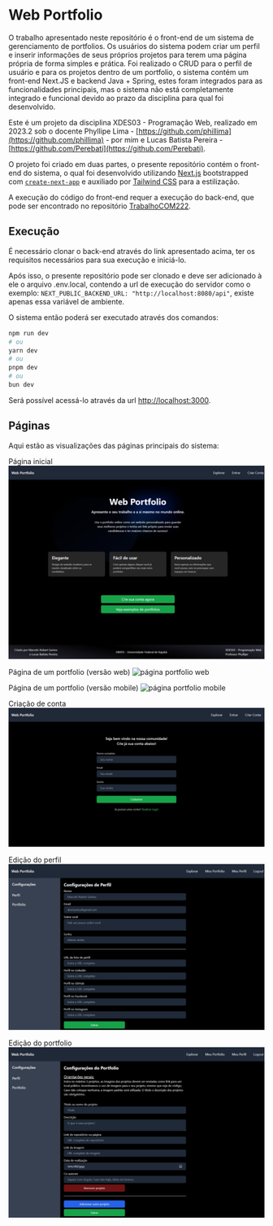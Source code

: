 # Web Portfolio

O trabalho apresentado neste repositório é o front-end de um sistema de gerenciamento de portfolios. Os usuários do sistema podem criar um perfil e inserir informações de seus próprios projetos para terem uma página própria de forma simples e prática. Foi realizado o CRUD para o perfil de usuário e para os projetos dentro de um portfolio, o sistema contém um front-end Next.JS e backend Java + Spring, estes foram integrados para as funcionalidades principais, mas o sistema não está completamente integrado e funcional devido ao prazo da disciplina para qual foi desenvolvido.

Este é um projeto da disciplina XDES03 - Programação Web, realizado em 2023.2 sob o docente Phyllipe Lima - [https://github.com/phillima](https://github.com/phillima) - por mim e Lucas Batista Pereira - [https://github.com/Perebati](https://github.com/Perebati).

O projeto foi criado em duas partes, o presente repositório contém o front-end do sistema, o qual foi desenvolvido utilizando [Next.js](https://nextjs.org/) bootstrapped com [`create-next-app`](https://github.com/vercel/next.js/tree/canary/packages/create-next-app) e auxiliado por [Tailwind CSS](https://github.com/tailwindlabs/tailwindcss) para a estilização.

A execução do código do front-end requer a execução do back-end, que pode ser encontrado no repositório [TrabalhoCOM222](https://github.com/Perebati/TrabalhoCOM222).

## Execução

É necessário clonar o back-end através do link apresentado acima, ter os requisitos necessários para sua execução e iniciá-lo.

Após isso, o presente repositório pode ser clonado e deve ser adicionado à ele o arquivo .env.local, contendo a url de execução do servidor como o exemplo: `NEXT_PUBLIC_BACKEND_URL: "http://localhost:8080/api"`, existe apenas essa variável de ambiente.

O sistema então poderá ser executado através dos comandos:

```bash
npm run dev
# ou
yarn dev
# ou
pnpm dev
# ou
bun dev
```

Será possível acessá-lo através da url [http://localhost:3000](http://localhost:3000).

## Páginas

Aqui estão as visualizações das páginas principais do sistema:

Página inicial
![página inicial](./screenshots/Tela%20inicial.jpeg)

Página de um portfolio (versão web)
![página portfolio web](./screenshots/Página%20portfolio.jpeg)

Página de um portfolio (versão mobile)
![página portfolio mobile](./screenshots/Página%20portfolio%20mobile.jpeg)

Criação de conta
![Criação de conta](./screenshots/Criação%20de%20conta.jpeg)

Edição do perfil
![Edição do perfil](./screenshots/Configuração%20de%20perfil.jpeg)

Edição do portfolio
![Edição do portfolio](./screenshots/Configuração%20de%20projetos.jpeg)